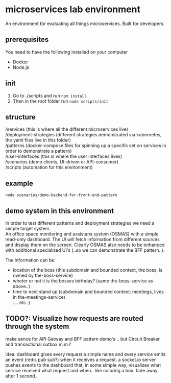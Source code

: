 # microservices lab environment

An environment for evaluating all things microservices. Built for developers.

## prerequisites
You need to have the following installed on your computer  
- Docker  
- Node.js  

## init
1) Go to ./scripts and run ``npm install``  
2) Then in the root folder run ``node scripts/init``

## structure
/services (this is where all the different microservices live)  
/deployment-strategies (different strategies demonstrated via kubernetes, the yaml files live in this folder)  
/patterns (docker-compose files for spinning up a specifik set on services in order to demonstrate a pattern)  
/user-interfaces (this is where the user interfaces lives)  
/scenarios (demo clients, UI-driven or API-consumer)  
/scripts (automation for this environment)  

## example
``node scenarios/demo-backend-for-front-end-pattern``

## demo system in this environment 
In order to test different patterns and deployment strategies we need a simple target system.  
An office space monitoring and assistans system (OSMAS) with a simple read-only dashboard. The UI will fetch information from different sources and display them on the screen. Clearly OSMAS also needs to be enhanced with additional specialized UI's (..so we can demonstrate the BFF pattern..).

The information can be:   
- location of the boss (this subdomain and bounded context, the boss, is owned by the-boss-service)    
- wheter or not it is the bosses birthday? (same the-boss-service as above..)  
- time to next stand up (subdomain and bounded context: meetings, lives in the-meetings-service)    
.... etc :)   


## TODO?: Visualize how requests are routed through the system
make sence for API Gatway and BFF pattern demo's .. 
but Circuit Breaker and transactional outbox m.m.?

idea: dashboard gives every request a simple name and every service emits an event (redis pub sub?)
when it receives a request. a socket.io server pushes events to the dashboard that, in some simple way, 
visualizes what service received what request and when.. like coloring a box. fade away after 1 second.. 


